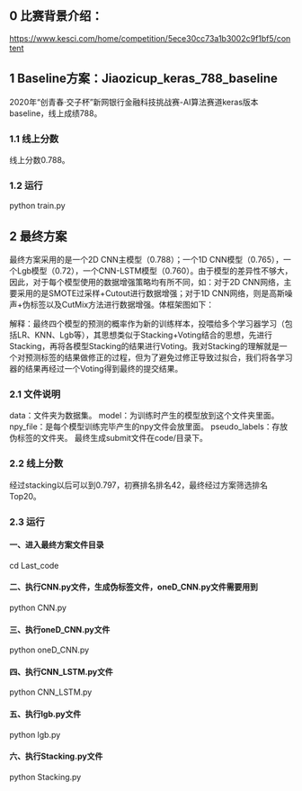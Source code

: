 ## 0 比赛背景介绍：
https://www.kesci.com/home/competition/5ece30cc73a1b3002c9f1bf5/content

## 1 Baseline方案：Jiaozicup_keras_788_baseline
2020年“创青春·交子杯”新网银行金融科技挑战赛-AI算法赛道keras版本baseline，线上成绩788。

### 1.1 线上分数
线上分数0.788。

### 1.2 运行
python train.py

## 2 最终方案
最终方案采用的是一个2D CNN主模型（0.788）；一个1D CNN模型（0.765），一个Lgb模型（0.72），一个CNN-LSTM模型（0.760）。由于模型的差异性不够大，因此，对于每个模型使用的数据增强策略均有所不同，如：对于2D CNN网络，主要采用的是SMOTE过采样+Cutout进行数据增强；对于1D CNN网络，则是高斯噪声+伪标签以及CutMix方法进行数据增强。体框架图如下：    

解释：最终四个模型的预测的概率作为新的训练样本，投喂给多个学习器学习（包括LR、KNN、Lgb等），其思想类似于Stacking+Voting结合的思想，先进行Stacking，再将各模型Stacking的结果进行Voting。我对Stacking的理解就是一个对预测标签的结果做修正的过程，但为了避免过修正导致过拟合，我们将各学习器的结果再经过一个Voting得到最终的提交结果。


### 2.1 文件说明
data：文件夹为数据集。
model：为训练时产生的模型放到这个文件夹里面。
npy_file：是每个模型训练完毕产生的npy文件会放里面。
pseudo_labels：存放伪标签的文件夹。
最终生成submit文件在code/目录下。

### 2.2 线上分数
经过stacking以后可以到0.797，初赛排名排名42，最终经过方案筛选排名Top20。

### 2.3 运行
#### 一、进入最终方案文件目录
cd Last_code

#### 二、执行CNN.py文件，生成伪标签文件，oneD_CNN.py文件需要用到
python CNN.py

#### 三、执行oneD_CNN.py文件
python oneD_CNN.py

#### 四、执行CNN_LSTM.py文件
python CNN_LSTM.py

#### 五、执行lgb.py文件
python lgb.py

#### 六、执行Stacking.py文件
python Stacking.py



